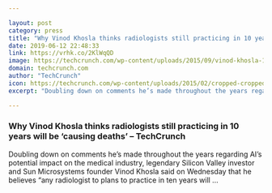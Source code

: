 ```yaml
---

layout: post
category: press
title: "Why Vinod Khosla thinks radiologists still practicing in 10 years will be ‘causing deaths’"
date: 2019-06-12 22:48:33
link: https://vrhk.co/2KlWqQD
image: https://techcrunch.com/wp-content/uploads/2015/09/vinod-khosla-10.jpg?w=600
domain: techcrunch.com
author: "TechCrunch"
icon: https://techcrunch.com/wp-content/uploads/2015/02/cropped-cropped-favicon-gradient.png?w=180
excerpt: "Doubling down on comments he’s made throughout the years regarding AI’s potential impact on the medical industry, legendary Silicon Valley investor and Sun Microsystems founder Vinod Khosla said on Wednesday that he believes “any radiologist to plans to practice in ten years will …"

---
```


### Why Vinod Khosla thinks radiologists still practicing in 10 years will be ‘causing deaths’ – TechCrunch

Doubling down on comments he’s made throughout the years regarding AI’s potential impact on the medical industry, legendary Silicon Valley investor and Sun Microsystems founder Vinod Khosla said on Wednesday that he believes “any radiologist to plans to practice in ten years will …
